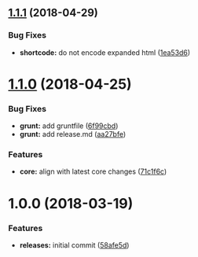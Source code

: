 <a name="1.1.1"></a>
## [1.1.1](https://github.com/hypeJunctionPro/Elgg3-hypeShortcode/compare/1.1.0...1.1.1) (2018-04-29)


### Bug Fixes

* **shortcode:** do not encode expanded html ([1ea53d6](https://github.com/hypeJunctionPro/Elgg3-hypeShortcode/commit/1ea53d6))



<a name="1.1.0"></a>
# [1.1.0](https://github.com/hypeJunctionPro/Elgg3-hypeShortcode/compare/1.0.0...1.1.0) (2018-04-25)


### Bug Fixes

* **grunt:** add gruntfile ([6f99cbd](https://github.com/hypeJunctionPro/Elgg3-hypeShortcode/commit/6f99cbd))
* **grunt:** add release.md ([aa27bfe](https://github.com/hypeJunctionPro/Elgg3-hypeShortcode/commit/aa27bfe))


### Features

* **core:** align with latest core changes ([71c1f6c](https://github.com/hypeJunctionPro/Elgg3-hypeShortcode/commit/71c1f6c))



<a name="1.0.0"></a>
# 1.0.0 (2018-03-19)


### Features

* **releases:** initial commit ([58afe5d](https://github.com/hypeJunctionPro/Elgg3-hypeShortcode/commit/58afe5d))



